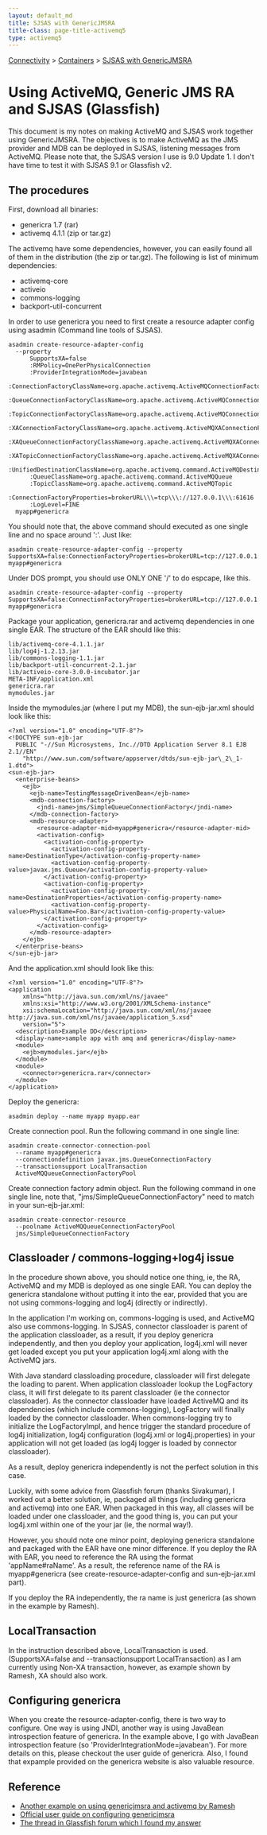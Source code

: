 ```yaml
---
layout: default_md
title: SJSAS with GenericJMSRA 
title-class: page-title-activemq5
type: activemq5
---
```


[Connectivity](connectivity) > [Containers](containers) > [SJSAS with GenericJMSRA](sjsas-with-genericjmsra)


Using ActiveMQ, Generic JMS RA and SJSAS (Glassfish)
====================================================

This document is my notes on making ActiveMQ and SJSAS work together using GenericJMSRA. The objectives is to make ActiveMQ as the JMS provider and MDB can be deployed in SJSAS, listening messages from ActiveMQ. Please note that, the SJSAS version I use is 9.0 Update 1. I don't have time to test it with SJSAS 9.1 or Glassfish v2.

The procedures
--------------

First, download all binaries:

*   genericra 1.7 (rar)
*   activemq 4.1.1 (zip or tar.gz)

The activemq have some dependencies, however, you can easily found all of them in the distribution (the zip or tar.gz). The following is list of minimum dependencies:

*   activemq-core
*   activeio
*   commons-logging
*   backport-util-concurrent

In order to use genericra you need to first create a resource adapter config using asadmin (Command line tools of SJSAS).
```
asadmin create-resource-adapter-config
  --property
      SupportsXA=false
      :RMPolicy=OnePerPhysicalConnection
      :ProviderIntegrationMode=javabean
      :ConnectionFactoryClassName=org.apache.activemq.ActiveMQConnectionFactory
      :QueueConnectionFactoryClassName=org.apache.activemq.ActiveMQConnectionFactory
      :TopicConnectionFactoryClassName=org.apache.activemq.ActiveMQConnectionFactory
      :XAConnectionFactoryClassName=org.apache.activemq.ActiveMQXAConnectionFactory
      :XAQueueConnectionFactoryClassName=org.apache.activemq.ActiveMQXAConnectionFactory
      :XATopicConnectionFactoryClassName=org.apache.activemq.ActiveMQXAConnectionFactory
      :UnifiedDestinationClassName=org.apache.activemq.command.ActiveMQDestination
      :QueueClassName=org.apache.activemq.command.ActiveMQQueue
      :TopicClassName=org.apache.activemq.command.ActiveMQTopic
      :ConnectionFactoryProperties=brokerURL\\\=tcp\\\://127.0.0.1\\\:61616
      :LogLevel=FINE
  myapp#genericra
```
You should note that, the above command should executed as one single line and no space around ':'. Just like:
```
asadmin create-resource-adapter-config --property SupportsXA=false:ConnectionFactoryProperties=brokerURL=tcp://127.0.0.1:61616 myapp#genericra
```
Under DOS prompt, you should use ONLY ONE '/' to do espcape, like this.
```
asadmin create-resource-adapter-config --property SupportsXA=false:ConnectionFactoryProperties=brokerURL=tcp://127.0.0.1:61616 myapp#genericra
```
Package your application, genericra.rar and activemq dependencies in one single EAR. The structure of the EAR should like this:
```
lib/activemq-core-4.1.1.jar
lib/log4j-1.2.13.jar
lib/commons-logging-1.1.jar
lib/backport-util-concurrent-2.1.jar
lib/activeio-core-3.0.0-incubator.jar
META-INF/application.xml
genericra.rar
mymodules.jar
```
Inside the mymodules.jar (where I put my MDB), the sun-ejb-jar.xml should look like this:
```
<?xml version="1.0" encoding="UTF-8"?>
<!DOCTYPE sun-ejb-jar
  PUBLIC "-//Sun Microsystems, Inc.//DTD Application Server 8.1 EJB 2.1//EN"
    "http://www.sun.com/software/appserver/dtds/sun-ejb-jar\_2\_1-1.dtd">
<sun-ejb-jar>
  <enterprise-beans>
    <ejb>
      <ejb-name>TestingMessageDrivenBean</ejb-name>
      <mdb-connection-factory>
        <jndi-name>jms/SimpleQueueConnectionFactory</jndi-name>
      </mdb-connection-factory>
      <mdb-resource-adapter>
        <resource-adapter-mid>myapp#genericra</resource-adapter-mid>
        <activation-config>
          <activation-config-property>
            <activation-config-property-name>DestinationType</activation-config-property-name>
            <activation-config-property-value>javax.jms.Queue</activation-config-property-value>
          </activation-config-property>
          <activation-config-property>
            <activation-config-property-name>DestinationProperties</activation-config-property-name>
            <activation-config-property-value>PhysicalName=Foo.Bar</activation-config-property-value>
          </activation-config-property>
        </activation-config>
      </mdb-resource-adapter>
    </ejb>
  </enterprise-beans>
</sun-ejb-jar>
```
And the application.xml should look like this:
```
<?xml version="1.0" encoding="UTF-8"?>
<application
    xmlns="http://java.sun.com/xml/ns/javaee"
    xmlns:xsi="http://www.w3.org/2001/XMLSchema-instance"
    xsi:schemaLocation="http://java.sun.com/xml/ns/javaee http://java.sun.com/xml/ns/javaee/application_5.xsd"
    version="5">
  <description>Example DD</description>
  <display-name>sample app with amq and genericra</display-name>
  <module>
    <ejb>mymodules.jar</ejb>
  </module>
  <module>
    <connector>genericra.rar</connector>
  </module>
</application>
```
Deploy the genericra:
```
asadmin deploy --name myapp myapp.ear
```
Create connection pool. Run the following command in one single line:
```
asadmin create-connector-connection-pool
  --raname myapp#genericra
  --connectiondefinition javax.jms.QueueConnectionFactory
  --transactionsupport LocalTransaction
  ActiveMQQueueConnectionFactoryPool
```
Create connection factory admin object. Run the following command in one single line, note that, "jms/SimpleQueueConnectionFactory" need to match in your sun-ejb-jar.xml:
```
asadmin create-connector-resource
  --poolname ActiveMQQueueConnectionFactoryPool
  jms/SimpleQueueConnectionFactory
```

Classloader / commons-logging+log4j issue
-----------------------------------------

In the procedure shown above, you should notice one thing, ie, the RA, ActiveMQ and my MDB is deployed as one single EAR. You can deploy the genericra standalone without putting it into the ear, provided that you are not using commons-logging and log4j (directly or indirectly).

In the application I'm working on, commons-logging is used, and ActiveMQ also use commons-logging. In SJSAS, connector classloader is parent of the application classloader, as a result, if you deploy genericra independently, and then you deploy your application, log4j.xml will never get loaded except you put your application log4j.xml along with the ActiveMQ jars.

With Java standard classloading procedure, classloader will first delegate the loading to parent. When application classloader lookup the LogFactory class, it will first delegate to its parent classloader (ie the connector classloader). As the connector classloader have loaded ActiveMQ and its dependencies (which include commons-logging), LogFactory will finally loaded by the connector classloader. When commons-logging try to initialize the LogFactoryImpl, and hence trigger the standard procedure of log4j initialization, log4j configuration (log4j.xml or log4j.properties) in your application will not get loaded (as log4j logger is loaded by connector classloader).

As a result, deploy genericra independently is not the perfect solution in this case.

Luckily, with some advice from Glassfish forum (thanks Sivakumar), I worked out a better solution, ie, packaged all things (including genericra and activemq) into one EAR. When packaged in this way, all classes will be loaded under one classloader, and the good thing is, you can put your log4j.xml within one of the your jar (ie, the normal way!).

However, you should note one minor point, deploying genericra standalone and packaged with the EAR have one minor difference. If you deploy the RA with EAR, you need to reference the RA using the format 'appName#raName'. As a result, the reference name of the RA is myapp#genericra (see create-resource-adapter-config and sun-ejb-jar.xml part).

If you deploy the RA independently, the ra name is just genericra (as shown in the example by Ramesh).

LocalTransaction
----------------

In the instruction described above, LocalTransaction is used. (SupportsXA=false and --transactionsupport LocalTransaction) as I am currently using Non-XA transaction, however, as example shown by Ramesh, XA should also work.

Configuring genericra
---------------------

When you create the resource-adapter-config, there is two way to configure. One way is using JNDI, another way is using JavaBean introspection feature of genericra. In the example above, I go with JavaBean introspection feature (so 'ProviderIntegrationMode=javabean'). For more details on this, please checkout the user guide of genericra. Also, I found that expample provided on the genericra website is also valuable resource.

Reference
---------

*   [Another example on using genericjmsra and activemq by Ramesh](http://weblogs.java.net/blog/rampsarathy/archive/2007/03/glassfish_v2_an_1.html)
*   [Official user guide on configuring genericjmsra](https://genericjmsra.dev.java.net/docs/userguide/userguide.html)
*   [The thread in Glassfish forum which I found my answer](http://forums.java.net/jive/thread.jspa?messageID=211849)


